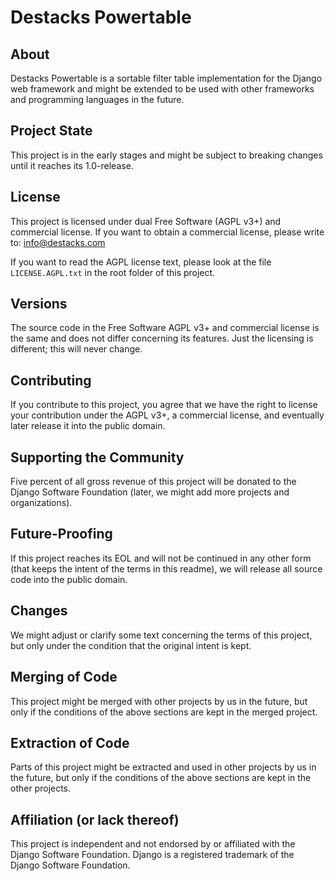 # Destacks Powertable

## About

Destacks Powertable is a sortable filter table implementation for the Django web
framework and might be extended to be used with other frameworks and programming
languages in the future.

## Project State

This project is in the early stages and might be subject to breaking changes until it
reaches its 1.0-release.

## License

This project is licensed under dual Free Software (AGPL v3+) and commercial license. If
you want to obtain a commercial license, please write to: info@destacks.com

If you want to read the AGPL license text, please look at the file `LICENSE.AGPL.txt` in
the root folder of this project.

## Versions

The source code in the Free Software AGPL v3+ and commercial license is the same and
does not differ concerning its features. Just the licensing is different; this will
never change.

## Contributing

If you contribute to this project, you agree that we have the right to license your
contribution under the AGPL v3+, a commercial license, and eventually later release it
into the public domain.

## Supporting the Community

Five percent of all gross revenue of this project will be donated to the Django Software
Foundation (later, we might add more projects and organizations).

## Future-Proofing

If this project reaches its EOL and will not be continued in any other form (that keeps
the intent of the terms in this readme), we will release all source code into the public
domain.

## Changes

We might adjust or clarify some text concerning the terms of this project, but only
under the condition that the original intent is kept.

## Merging of Code

This project might be merged with other projects by us in the future, but only if the
conditions of the above sections are kept in the merged project.

## Extraction of Code

Parts of this project might be extracted and used in other projects by us in the future,
but only if the conditions of the above sections are kept in the other projects.

## Affiliation (or lack thereof)

This project is independent and not endorsed by or affiliated with the Django Software
Foundation. Django is a registered trademark of the Django Software Foundation.
